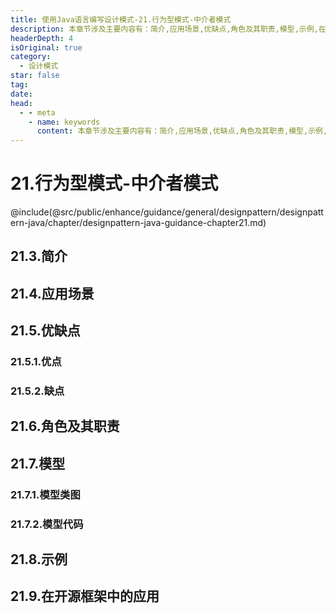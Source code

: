 ```yaml
---
title: 使用Java语言编写设计模式-21.行为型模式-中介者模式
description: 本章节涉及主要内容有：简介,应用场景,优缺点,角色及其职责,模型,示例,在开源框架中的应用,具体每个小节中包含的内容可使通过下面的章节内容大纲进行查看,所有代码均经过严格测试，可直接复制运行即可。
headerDepth: 4
isOriginal: true
category:
  - 设计模式
star: false
tag:
date: 
head:
  - - meta
    - name: keywords
      content: 本章节涉及主要内容有：简介,应用场景,优缺点,角色及其职责,模型,示例,在开源框架中的应用,具体每个小节中包含的内容可使通过下面的章节内容大纲进行查看,所有代码均经过严格测试，可直接复制运行即可。
---
```


# 21.行为型模式-中介者模式
@include(@src/public/enhance/guidance/general/designpattern/designpattern-java/chapter/designpattern-java-guidance-chapter21.md)
## 21.3.简介
## 21.4.应用场景
## 21.5.优缺点
### 21.5.1.优点
### 21.5.2.缺点
## 21.6.角色及其职责
## 21.7.模型
### 21.7.1.模型类图
### 21.7.2.模型代码
## 21.8.示例
## 21.9.在开源框架中的应用

<ScrollIntoPageView/>
<HideSideBar/>
